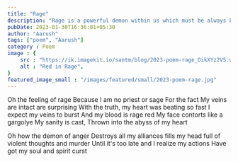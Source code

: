 ```yaml
---
title: "Rage"
description: "Rage is a powerful demon within us which must be always be put under control or harsh consequences bear down on us"
pubDate: 2023-01-30T16:36:01+05:30
author: "Aarush"
tags: ["poem", "Aarush"]
category : Poem
image : {
    src : "https://ik.imagekit.io/santm/blog/2023-poem-rage_OikXYz2V5.webp  ",
    alt : "Red in Rage",
}
featured_image_small : "/images/featured/small/2023-poem-rage.jpg"
---
```


Oh the feeling of rage
Because I am no priest or sage
For the fact
My veins are intact are surprising
With the truth, my heart was beating so fast 
I expect my veins to burst
And my blood is rage red
My face contorts like a gargolye
My sanity is cast,
Thrown into the abyss of my heart

Oh how the demon of anger
Destroys all my alliances
fills my head full of violent thoughts and murder
Until it's too late and I realize my actions
Have got my soul and spirit curst 